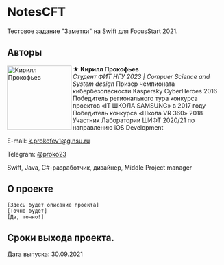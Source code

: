 # NotesCFT
Тестовое задание "Заметки" на Swift для FocusStart 2021.
## Авторы

<img src="https://habrastorage.org/webt/xn/wq/r_/xnwqr_c12neoliwun446oljbewq.png" alt="Кирилл Прокофьев" align="left" width="150"/>

**★ Кирилл Прокофьев**  
*Студент ФИТ НГУ 2023 | Compuer Science and System design* 
Призер чемпионата кибербезопасности Kaspersky CyberHeroes 2016
Победитель регионального тура конкурса проектов «IT ШКОЛА SAMSUNG» в 2017 году  
Победитель конкурса «Школа VR 360» 2018 
Участник Лаборатории ШИФТ 2020/21 по направлению iOS Development

E-mail:  k.prokofev1@g.nsu.ru

Telegram: [@proko23](https://t.me/proko23)

Swift, Java, C#-разработчик, дизайнер, Middle Project manager


## О проекте
    [Здесь будет описание проекта]
    [Точно будет]
    [Да, точно!]
   
## Сроки выхода проекта.
Дата выпуска: 30.09.2021 

